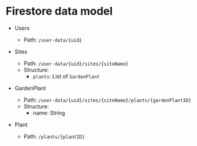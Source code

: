 # Firestore data model

- Users
    - Path: `/user-data/{uid}`

- Sites
    - Path: `/user-data/{uid}/sites/{siteName}`
    - Structure:
        - `plants`: List of `GardenPlant`

- GardenPlant
    - Path: `/user-data/{uid}/sites/{siteName}/plants/{gardenPlantID}`
    - Structure:
        - name: String

- Plant
    - Path: `/plants/{plantID}`
